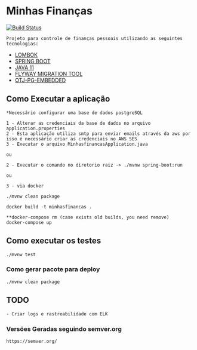 # Minhas Finanças
[![Build Status](https://travis-ci.org/luizimcpi/minhasfinancas.svg?branch=master)](https://travis-ci.org/luizimcpi/minhasfinancas)
```
Projeto para controle de finanças pessoais utilizando as seguintes tecnologias:
```
- [LOMBOK](https://projectlombok.org/)
- [SPRING BOOT](https://spring.io/projects/spring-boot)
- [JAVA 11](https://www.oracle.com/br/java/technologies/javase-jdk11-downloads.html)
- [FLYWAY MIGRATION TOOL](https://flywaydb.org/)
- [OTJ-PG-EMBEDDED](https://github.com/opentable/otj-pg-embedded)


## Como Executar a aplicação

```
*Necessário configurar uma base de dados postgreSQL

1 - Alterar as credenciais da base de dados no arquivo application.properties
2 - Esta aplicação utiliza smtp para enviar emails através da aws por isso é necessário criar as credenciais no AWS SES
3 - Executar o arquivo MinhasfinancasApplication.java

ou 

2 - Executar o comando no diretorio raiz -> ./mvnw spring-boot:run

ou 

3 - via docker 

./mvnw clean package

docker build -t minhasfinancas .

**docker-compose rm (case exists old builds, you need remove)
docker-compose up
```

## Como executar os testes
```
./mvnw test
```

### Como gerar pacote para deploy 
```
./mvnw clean package
```

## TODO
```
- Criar logs e rastreabilidade com ELK
```

### Versões Geradas seguindo semver.org

```
https://semver.org/
```
